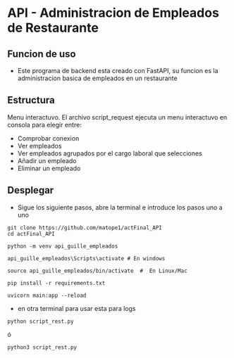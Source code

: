 # API - Administracion de Empleados de Restaurante

## Funcion de uso
- Este programa de backend esta creado con FastAPI, su funcion es la administracion basica de empleados en un restaurante


## Estructura
Menu interactuvo. El archivo script_request ejecuta un menu interactuvo en consola para elegir entre:
- Comprobar conexion
- Ver empleados
- Ver empleados agrupados por el cargo laboral que selecciones
- Añadir un empleado
- Eliminar un empleado

## Desplegar

- Sigue los siguiente pasos, abre la terminal e introduce los pasos uno a uno
```
git clone https://github.com/matope1/actFinal_API
cd actFinal_API
```
```
python -m venv api_guille_empleados
```
```
api_guille_empleados\Scripts\activate # En windows
```
```
source api_guille_empleados/bin/activate  #  En Linux/Mac 
```
```
pip install -r requirements.txt
```
```
uvicorn main:app --reload
```
- en otra terminal para usar esta para logs
```
python script_rest.py
```
ó
```
python3 script_rest.py
```
